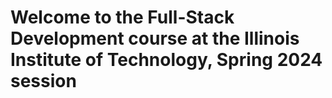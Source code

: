 <h1>Welcome to the Full-Stack Development course at the Illinois Institute of Technology, Spring 2024 session</h1>
